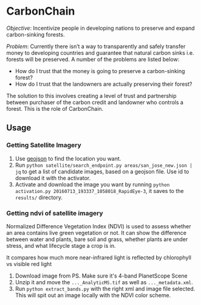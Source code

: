 # CarbonChain

*Objective*: Incentivize people in developing nations to preserve and expand carbon-sinking forests.

*Problem*: Currently there isn’t a way to transparently and safely transfer money to developing countries and guarantee that natural carbon sinks i.e. forests will be preserved. A number of the problems are listed below:
* How do I trust that the money is going to preserve a carbon-sinking forest?
* How do I trust that the landowners are actually preserving their forest?

The solution to this involves creating a level of trust and partnership between purchaser of the carbon credit and landowner who controls a forest. This is the role of CarbonChain.

## Usage

### Getting Satellite Imagery
1. Use [geojson](http://geojson.io/#id=gist:anonymous/1d0efe01df5e1135e151ebb930d1379e&map=12/-0.5622/30.9924) to find the location you want.
1. Run `python satellite/search_endpoint.py areas/san_jose_new.json | jq` to get a list of candidate images, based on a geojson file. Use id to download it with the activator.
1. Activate and download the image you want by running `python activation.py 20160713_193337_1058018_RapidEye-3`, it saves to the `results/` directory.

### Getting ndvi of satellite imagery
Normalized Difference Vegetation Index (NDVI) is used to assess whether an area contains live green vegetation or not. It can show the difference between water and plants, bare soil and grass, whether plants are under stress, and what lifecycle stage a crop is in.

It compares how much more near-infrared light is reflected by chlorophyll vs visible red light

1. Download image from PS. Make sure it's 4-band PlanetScope Scene
1. Unzip it and move the `..._AnalyticMS.tif` as well as `..._metadata.xml`.
1. Run `python extract_bands.py` with the right xml and image file selected. This will spit out an image locally with the NDVI color scheme. 
